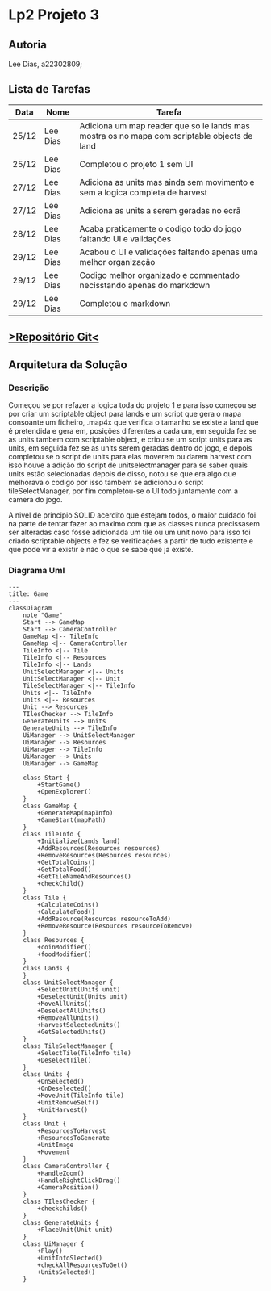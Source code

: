 # Lp2 Projeto 3

## Autoria

Lee Dias, a22302809;

## Lista de Tarefas

| Data | Nome | Tarefa |
|------|------|--------|
|25/12|Lee Dias|Adiciona um map reader que so le lands mas mostra os no mapa com scriptable objects de land|
|25/12|Lee Dias|Completou o projeto 1 sem UI|
|27/12|Lee Dias|Adiciona as units mas ainda sem movimento e sem a logica completa de harvest|
|27/12|Lee Dias|Adiciona as units a serem geradas no ecrã|
|28/12|Lee Dias|Acaba praticamente o codigo todo do jogo faltando UI e validações|
|29/12|Lee Dias|Acabou o UI e validações faltando apenas uma melhor organização|
|29/12|Lee Dias|Codigo melhor organizado e commentado necisstando apenas do markdown|
|29/12|Lee Dias|Completou o markdown|


## [>Repositório Git<](https://github.com/Lee-Dias/LP2_Projeto3)

## Arquitetura da Solução

### Descrição

Começou se por refazer a logica toda do projeto 1 e para isso começou se por criar um 
scriptable object para lands e um script que gera o mapa consoante um ficheiro,
.map4x que verifica o tamanho se existe a land que é pretendida e gera em, 
posições diferentes a cada um, em seguida fez se as units tambem com scriptable object,
e criou se um script units para as units, em seguida fez se as units serem geradas dentro do jogo,
e depois completou se o script de units para elas moverem ou darem harvest com isso houve a adição do 
script de unitselectmanager para se saber quais units estão selecionadas depois de disso,
notou se que era algo que melhorava o codigo por isso tambem se adicionou o script tileSelectManager,
por fim completou-se o UI todo juntamente com a camera do jogo.

A nivel de principio SOLID acerdito que estejam todos, o maior cuidado foi na parte de tentar fazer ao maximo com que 
as classes nunca precissasem ser alteradas caso fosse adicionada um tile ou um unit novo para isso foi criado scriptable objects
e fez se verificações a partir de tudo existente e que pode vir a existir e não o que se sabe que ja existe. 


### Diagrama Uml
```mermaid
---
title: Game
---
classDiagram
    note "Game"
    Start --> GameMap
    Start --> CameraController
    GameMap <|-- TileInfo
    GameMap <|-- CameraController
    TileInfo <|-- Tile
    TileInfo <|-- Resources
    TileInfo <|-- Lands
    UnitSelectManager <|-- Units
    UnitSelectManager <|-- Unit
    TileSelectManager <|-- TileInfo
    Units <|-- TileInfo
    Units <|-- Resources
    Unit --> Resources
    TIlesChecker --> TileInfo
    GenerateUnits --> Units
    GenerateUnits --> TileInfo
    UiManager --> UnitSelectManager
    UiManager --> Resources
    UiManager --> TileInfo
    UiManager --> Units
    UiManager --> GameMap

    class Start {
        +StartGame()
        +OpenExplorer()
    }
    class GameMap {
        +GenerateMap(mapInfo)
        +GameStart(mapPath)
    }
    class TileInfo {
        +Initialize(Lands land)
        +AddResources(Resources resources)
        +RemoveResources(Resources resources)
        +GetTotalCoins()
        +GetTotalFood()
        +GetTileNameAndResources()
        +checkChild()
    }
    class Tile {
        +CalculateCoins()
        +CalculateFood()
        +AddResource(Resources resourceToAdd)
        +RemoveResource(Resources resourceToRemove)
    }
    class Resources {
        +coinModifier()
        +foodModifier()
    }
    class Lands {
    }
    class UnitSelectManager {
        +SelectUnit(Units unit)
        +DeselectUnit(Units unit)
        +MoveAllUnits()
        +DeselectAllUnits()
        +RemoveAllUnits()
        +HarvestSelectedUnits()
        +GetSelectedUnits()
    }
    class TileSelectManager {
        +SelectTile(TileInfo tile)
        +DeselectTile()
    }
    class Units {
        +OnSelected()
        +OnDeselected()
        +MoveUnit(TileInfo tile)
        +UnitRemoveSelf()
        +UnitHarvest()
    }
    class Unit {
        +ResourcesToHarvest
        +ResourcesToGenerate
        +UnitImage
        +Movement
    }
    class CameraController {
        +HandleZoom()
        +HandleRightClickDrag()
        +CameraPosition()
    }
    class TIlesChecker {
        +checkchilds()
    }
    class GenerateUnits {
        +PlaceUnit(Unit unit)
    }
    class UiManager {
        +Play()
        +UnitInfoSlected()
        +checkAllResourcesToGet()
        +UnitsSelected()
    }

